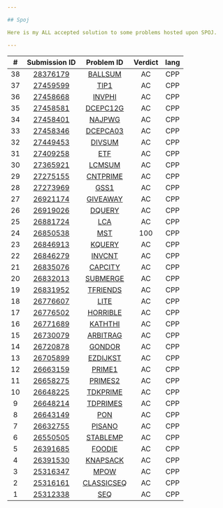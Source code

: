 ```yaml
---

## Spoj

Here is my ALL accepted solution to some problems hosted upon SPOJ.

---
```

| # | Submission ID | Problem ID | Verdict | lang |
|:-:| :-----------: | :--------: | :-----: | :--: |
| 38 | [28376179](spoj/solutions/BALLSUM.cpp) | [BALLSUM](https://www.spoj.com/problems/BALLSUM) | AC | CPP |
| 37 | [27459599](spoj/solutions/TIP1.cpp) | [TIP1](https://www.spoj.com/problems/TIP1) | AC | CPP |
| 36 | [27458668](spoj/solutions/INVPHI.cpp) | [INVPHI](https://www.spoj.com/problems/INVPHI) | AC | CPP |
| 35 | [27458581](spoj/solutions/DCEPC12G.cpp) | [DCEPC12G](https://www.spoj.com/problems/DCEPC12G) | AC | CPP |
| 34 | [27458401](spoj/solutions/NAJPWG.cpp) | [NAJPWG](https://www.spoj.com/problems/NAJPWG) | AC | CPP |
| 33 | [27458346](spoj/solutions/DCEPCA03.cpp) | [DCEPCA03](https://www.spoj.com/problems/DCEPCA03) | AC | CPP |
| 32 | [27449453](spoj/solutions/DIVSUM.cpp) | [DIVSUM](https://www.spoj.com/problems/DIVSUM) | AC | CPP |
| 31 | [27409258](spoj/solutions/ETF.cpp) | [ETF](https://www.spoj.com/problems/ETF) | AC | CPP |
| 30 | [27365921](spoj/solutions/LCMSUM.cpp) | [LCMSUM](https://www.spoj.com/problems/LCMSUM) | AC | CPP |
| 29 | [27275155](spoj/solutions/CNTPRIME.cpp) | [CNTPRIME](https://www.spoj.com/problems/CNTPRIME) | AC | CPP |
| 28 | [27273969](spoj/solutions/GSS1.cpp) | [GSS1](https://www.spoj.com/problems/GSS1) | AC | CPP |
| 27 | [26921174](spoj/solutions/GIVEAWAY.cpp) | [GIVEAWAY](https://www.spoj.com/problems/GIVEAWAY) | AC | CPP |
| 26 | [26919026](spoj/solutions/DQUERY.cpp) | [DQUERY](https://www.spoj.com/problems/DQUERY) | AC | CPP |
| 25 | [26881724](spoj/solutions/LCA.cpp) | [LCA](https://www.spoj.com/problems/LCA) | AC | CPP |
| 24 | [26850538](spoj/solutions/MST.cpp) | [MST](https://www.spoj.com/problems/MST) | 100 | CPP |
| 23 | [26846913](spoj/solutions/KQUERY.cpp) | [KQUERY](https://www.spoj.com/problems/KQUERY) | AC | CPP |
| 22 | [26846279](spoj/solutions/INVCNT.cpp) | [INVCNT](https://www.spoj.com/problems/INVCNT) | AC | CPP |
| 21 | [26835076](spoj/solutions/CAPCITY.cpp) | [CAPCITY](https://www.spoj.com/problems/CAPCITY) | AC | CPP |
| 20 | [26832013](spoj/solutions/SUBMERGE.cpp) | [SUBMERGE](https://www.spoj.com/problems/SUBMERGE) | AC | CPP |
| 19 | [26831952](spoj/solutions/TFRIENDS.cpp) | [TFRIENDS](https://www.spoj.com/problems/TFRIENDS) | AC | CPP |
| 18 | [26776607](spoj/solutions/LITE.cpp) | [LITE](https://www.spoj.com/problems/LITE) | AC | CPP |
| 17 | [26776502](spoj/solutions/HORRIBLE.cpp) | [HORRIBLE](https://www.spoj.com/problems/HORRIBLE) | AC | CPP |
| 16 | [26771689](spoj/solutions/KATHTHI.cpp) | [KATHTHI](https://www.spoj.com/problems/KATHTHI) | AC | CPP |
| 15 | [26730079](spoj/solutions/ARBITRAG.cpp) | [ARBITRAG](https://www.spoj.com/problems/ARBITRAG) | AC | CPP |
| 14 | [26720878](spoj/solutions/GONDOR.cpp) | [GONDOR](https://www.spoj.com/problems/GONDOR) | AC | CPP |
| 13 | [26705899](spoj/solutions/EZDIJKST.cpp) | [EZDIJKST](https://www.spoj.com/problems/EZDIJKST) | AC | CPP |
| 12 | [26663159](spoj/solutions/PRIME1.cpp) | [PRIME1](https://www.spoj.com/problems/PRIME1) | AC | CPP |
| 11 | [26658275](spoj/solutions/PRIMES2.cpp) | [PRIMES2](https://www.spoj.com/problems/PRIMES2) | AC | CPP |
| 10 | [26648225](spoj/solutions/TDKPRIME.cpp) | [TDKPRIME](https://www.spoj.com/problems/TDKPRIME) | AC | CPP |
| 9 | [26648214](spoj/solutions/TDPRIMES.cpp) | [TDPRIMES](https://www.spoj.com/problems/TDPRIMES) | AC | CPP |
| 8 | [26643149](spoj/solutions/PON.cpp) | [PON](https://www.spoj.com/problems/PON) | AC | CPP |
| 7 | [26632755](spoj/solutions/PISANO.cpp) | [PISANO](https://www.spoj.com/problems/PISANO) | AC | CPP |
| 6 | [26550505](spoj/solutions/STABLEMP.cpp) | [STABLEMP](https://www.spoj.com/problems/STABLEMP) | AC | CPP |
| 5 | [26391685](spoj/solutions/FOODIE.cpp) | [FOODIE](https://www.spoj.com/problems/FOODIE) | AC | CPP |
| 4 | [26391530](spoj/solutions/KNAPSACK.cpp) | [KNAPSACK](https://www.spoj.com/problems/KNAPSACK) | AC | CPP |
| 3 | [25316347](spoj/solutions/MPOW.cpp) | [MPOW](https://www.spoj.com/problems/MPOW) | AC | CPP |
| 2 | [25316161](spoj/solutions/CLASSICSEQ.cpp) | [CLASSICSEQ](https://www.spoj.com/problems/CLASSICSEQ) | AC | CPP |
| 1 | [25312338](spoj/solutions/SEQ.cpp) | [SEQ](https://www.spoj.com/problems/SEQ) | AC | CPP |
